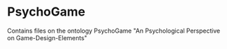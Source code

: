 # PsychoGame
Contains files on the ontology PsychoGame "An Psychological Perspective on Game-Design-Elements"
